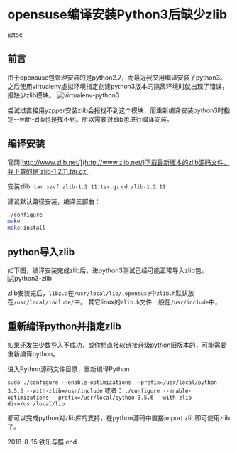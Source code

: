 # opensuse编译安装Python3后缺少zlib
@toc

## 前言
由于opensuse包管理安装的是python2.7，而最近我又用编译安装了python3。
之后使用virtualenv虚拟环境指定创建python3版本的隔离环境时就出现了错误，报缺少zlib模块。
![virtualenv-python3]($resource/virtualenv-python3.jpg)

尝试过直接用yzpper安装zlib会报找不到这个模块，而重新编译安装python3时指定--with-zlib也是找不到。所以需要对zlib也进行编译安装。

## 编译安装
官网[http://www.zlib.net/](http://www.zlib.net/)下载最新版本的zlib源码文件，我下载的是`zlib-1.2.11.tar.gz`

安装zlib:
`tar xzvf zlib-1.2.11.tar.gz`
`cd zlib-1.2.11`

建议默认路径安装，编译三部曲：
```bash
./configure
make
make install
```

## python导入zlib
如下图，编译安装完成zlib后，进python3测试己经可能正常导入zlib包。
![python3-zlib]($resource/python3-zlib.jpg)

zlib安装完后，`libz.a`在`/usr/local/lib/,opensuse`中`zlib.h`默认放在`/usr/local/include/`中。
其它linux的`zlib.h`文件一般在`/usr/include`中。

## 重新编译python并指定zlib
如果还发生少数导入不成功，或你想直接软链接升级python旧版本的，可能需要重新编译python。

进入Python源码文件目录，重新编译Python

`sudo ./configure --enable-optimizations --prefix=/usr/local/python-3.5.6 --with-zlib=/usr/include`
或者：
`./configure --enable-optimizations --prefix=/usr/local/python-3.5.6 --with-zlib-dir=/usr/local/lib`

都可以完成python对zlib库的支持，在python源码中直接import zlib即可使用zlib了。

2018-8-15 铁乐与猫
end